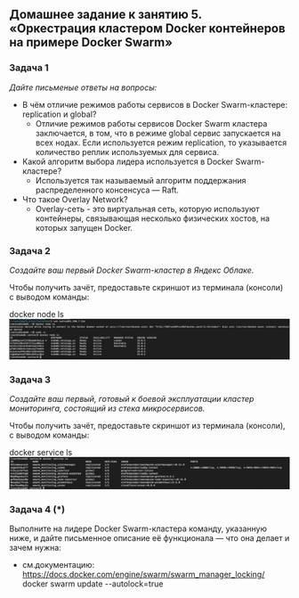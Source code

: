 ## Домашнее задание к занятию 5. «Оркестрация кластером Docker контейнеров на примере Docker Swarm»

### Задача 1

_Дайте письменые ответы на вопросы:_

* В чём отличие режимов работы сервисов в Docker Swarm-кластере: replication и global?
  * Отличие режимов работы сервисов Docker Swarm кластера заключается, в том, что в режиме global сервис запускается на всех нодах. Если используется режим replication, то указывается количество реплик используемых для сервиса.
* Какой алгоритм выбора лидера используется в Docker Swarm-кластере?
  * Используется так называемый алгоритм поддержания распределенного консенсуса — Raft.
* Что такое Overlay Network?
  * Overlay-сеть - это виртуальная сеть, которую используют контейнеры, связывающая несколько физических хостов, на которых запущен Docker.
  
### Задача 2

_Создайте ваш первый Docker Swarm-кластер в Яндекс Облаке._

Чтобы получить зачёт, предоставьте скриншот из терминала (консоли) с выводом команды:

docker node ls   
![Результат](https://github.com/Rain-m-a-n/devops-netology/raw/master/Виртуализация/Home_Work_(5.5)/pics/swarm.jpg)
 

### Задача 3

_Создайте ваш первый, готовый к боевой эксплуатации кластер мониторинга, состоящий из стека микросервисов._

Чтобы получить зачёт, предоставьте скриншот из терминала (консоли), с выводом команды:

docker service ls   
![Результат](https://github.com/Rain-m-a-n/devops-netology/raw/master/Виртуализация/Home_Work_(5.5)/pics/service.jpg)

### Задача 4 (*)

Выполните на лидере Docker Swarm-кластера команду, указанную ниже, и дайте письменное описание её функционала — что она делает и зачем нужна:

* см.документацию: https://docs.docker.com/engine/swarm/swarm_manager_locking/
docker swarm update --autolock=true  
